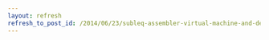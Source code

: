 ```yaml
---
layout: refresh
refresh_to_post_id: /2014/06/23/subleq-assembler-virtual-machine-and-debugger
---
```

